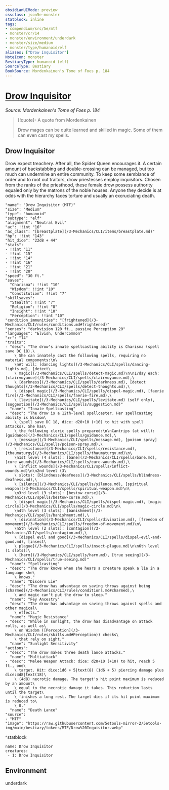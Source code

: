 ```yaml
---
obsidianUIMode: preview
cssclass: json5e-monster
statblock: inline
tags:
- compendium/src/5e/mtf
- monster/cr/14
- monster/environment/underdark
- monster/size/medium
- monster/type/humanoid/elf
aliases: ["Drow Inquisitor"]
NoteIcon: monster
BestiaryType: humanoid (elf)
SourceType: Bestiary
BookSource: Mordenkainen's Tome of Foes p. 184
---
```

# [Drow Inquisitor](3-Mechanics\CLI\bestiary\humanoid/drow-inquisitor-mtf.md)
*Source: Mordenkainen's Tome of Foes p. 184*  

> [!quote]- A quote from Mordenkainen  
> 
> Drow mages can be quite learned and skilled in magic. Some of them can even cast my spells.

## Drow Inquisitor

Drow expect treachery. After all, the Spider Queen encourages it. A certain amount of backstabbing and double-crossing can be managed, but too much can undermine an entire community. To keep some semblance of order and to root out traitors, drow priestesses employ inquisitors. Chosen from the ranks of the priesthood, these female drow possess authority equaled only by the matrons of the noble houses. Anyone they decide is at odds with the hierarchy faces torture and usually an excruciating death.

```statblock
"name": "Drow Inquisitor (MTF)"
"size": "Medium"
"type": "humanoid"
"subtype": "elf"
"alignment": "Neutral Evil"
"ac": !!int "16"
"ac_class": "[breastplate](/3-Mechanics/CLI/items/breastplate.md)"
"hp": !!int "143"
"hit_dice": "22d8 + 44"
"stats":
- !!int "11"
- !!int "15"
- !!int "14"
- !!int "16"
- !!int "21"
- !!int "20"
"speed": "30 ft."
"saves":
  "Charisma": !!int "10"
  "Wisdom": !!int "10"
  "Constitution": !!int "7"
"skillsaves":
  "Stealth": !!int "7"
  "Religion": !!int "8"
  "Insight": !!int "10"
  "Perception": !!int "10"
"condition_immunities": "[frightened](/3-Mechanics/CLI/rules/conditions.md#frightened)"
"senses": "darkvision 120 ft., passive Perception 20"
"languages": "Elvish, Undercommon"
"cr": "14"
"traits":
- "desc": "The drow's innate spellcasting ability is Charisma (spell save DC 18).\
    \ She can innately cast the following spells, requiring no material components:\n\
    \nAt will: [dancing lights](/3-Mechanics/CLI/spells/dancing-lights.md), [detect\
    \ magic](/3-Mechanics/CLI/spells/detect-magic.md)\n\n1/day each: [clairvoyance](/3-Mechanics/CLI/spells/clairvoyance.md),\
    \ [darkness](/3-Mechanics/CLI/spells/darkness.md), [detect thoughts](/3-Mechanics/CLI/spells/detect-thoughts.md),\
    \ [dispel magic](/3-Mechanics/CLI/spells/dispel-magic.md), [faerie fire](/3-Mechanics/CLI/spells/faerie-fire.md),\
    \ [levitate](/3-Mechanics/CLI/spells/levitate.md) (self only), [suggestion](/3-Mechanics/CLI/spells/suggestion.md)"
  "name": "Innate Spellcasting"
- "desc": "The drow is a 12th-level spellcaster. Her spellcasting ability is Wisdom\
    \ (spell save DC 18, dice: d20+10 (+10) to hit with spell attacks). She has\
    \ the following cleric spells prepared:\n\nCantrips (at will): [guidance](/3-Mechanics/CLI/spells/guidance.md),\
    \ [message](/3-Mechanics/CLI/spells/message.md), [poison spray](/3-Mechanics/CLI/spells/poison-spray.md),\
    \ [resistance](/3-Mechanics/CLI/spells/resistance.md), [thaumaturgy](/3-Mechanics/CLI/spells/thaumaturgy.md)\n\
    \n1st level (4 slots): [bane](/3-Mechanics/CLI/spells/bane.md), [cure wounds](/3-Mechanics/CLI/spells/cure-wounds.md),\
    \ [inflict wounds](/3-Mechanics/CLI/spells/inflict-wounds.md)\n\n2nd level (3\
    \ slots): [blindness/deafness](/3-Mechanics/CLI/spells/blindness-deafness.md),\
    \ [silence](/3-Mechanics/CLI/spells/silence.md), [spiritual weapon](/3-Mechanics/CLI/spells/spiritual-weapon.md)\n\
    \n3rd level (3 slots): [bestow curse](/3-Mechanics/CLI/spells/bestow-curse.md),\
    \ [dispel magic](/3-Mechanics/CLI/spells/dispel-magic.md), [magic circle](/3-Mechanics/CLI/spells/magic-circle.md)\n\
    \n4th level (3 slots): [banishment](/3-Mechanics/CLI/spells/banishment.md),\
    \ [divination](/3-Mechanics/CLI/spells/divination.md), [freedom of movement](/3-Mechanics/CLI/spells/freedom-of-movement.md)\n\
    \n5th level (2 slots): [contagion](/3-Mechanics/CLI/spells/contagion.md),\
    \ [dispel evil and good](/3-Mechanics/CLI/spells/dispel-evil-and-good.md), [insect\
    \ plague](/3-Mechanics/CLI/spells/insect-plague.md)\n\n6th level (1 slots):\
    \ [harm](/3-Mechanics/CLI/spells/harm.md), [true seeing](/3-Mechanics/CLI/spells/true-seeing.md)"
  "name": "Spellcasting"
- "desc": "The drow knows when she hears a creature speak a lie in a language she\
    \ knows."
  "name": "Discern Lie"
- "desc": "The drow has advantage on saving throws against being [charmed](/3-Mechanics/CLI/rules/conditions.md#charmed),\
    \ and magic can't put the drow to sleep."
  "name": "Fey Ancestry"
- "desc": "The drow has advantage on saving throws against spells and other magical\
    \ effects."
  "name": "Magic Resistance"
- "desc": "While in sunlight, the drow has disadvantage on attack rolls, as well as\
    \ on Wisdom ([Perception](/3-Mechanics/CLI/rules/skills.md#Perception)) checks\
    \ that rely on sight."
  "name": "Sunlight Sensitivity"
"actions":
- "desc": "The drow makes three death lance attacks."
  "name": "Multiattack"
- "desc": "Melee Weapon Attack: dice: d20+10 (+10) to hit, reach 5 ft., one\
    \ target. Hit: dice:1d6 + 5|text(8) (1d6 + 5) piercing damage plus dice:4d8|text(18)\
    \ (4d8) necrotic damage. The target's hit point maximum is reduced by an amount\
    \ equal to the necrotic damage it takes. This reduction lasts until the target\
    \ finishes a long rest. The target dies if its hit point maximum is reduced to\
    \ 0."
  "name": "Death Lance"
"source":
- "MTF"
"image": "https://raw.githubusercontent.com/5etools-mirror-2/5etools-img/main/bestiary/tokens/MTF/Drow%20Inquisitor.webp"
```
^statblock

```encounter-table
name: Drow Inquisitor
creatures:
 - 1: Drow Inquisitor
```

## Environment

underdark
